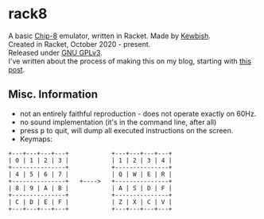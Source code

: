 # rack8
A basic [Chip-8](https://en.wikipedia.org/wiki/CHIP-8) emulator, written in Racket.
Made by [Kewbish](https://github.com/kewbish).  
Created in Racket, October 2020 - present.  
Released under [GNU GPLv3](https://www.gnu.org/licenses/gpl-3.0.en.html).   
I've written about the process of making this on my blog, starting with [this post](https://kewbi.sh/blog/posts/201115/).

## Misc. Information
- not an entirely faithful reproduction - does not operate exactly on 60Hz.
- no sound implementation (it's in the command line, after all)
- press <kbd>p</kbd> to quit, will dump all executed instructions on the screen.
- Keymaps:
```text
+---+---+---+---+            +---+---+---+---+
| 0 | 1 | 2 | 3 |            | 1 | 2 | 3 | 4 |
+---------------+            +---------------+
| 4 | 5 | 6 | 7 |            | Q | W | E | R |
+---------------+   +---->   +---------------+
| 8 | 9 | A | B |            | A | S | D | F |
+---------------+            +---------------+
| C | D | E | F |            | Z | X | C | V |
+---+---+---+---+            +---+---+---+---+
```
